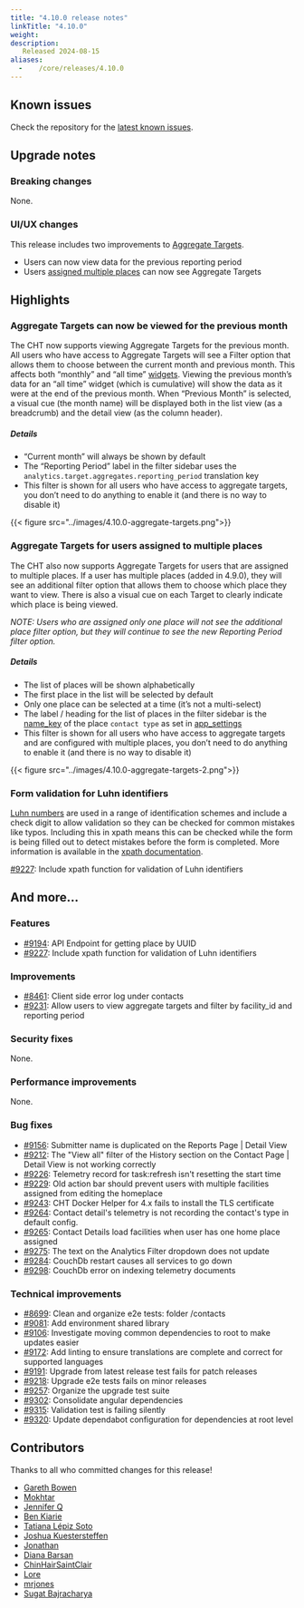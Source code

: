 ```yaml
---
title: "4.10.0 release notes"
linkTitle: "4.10.0"
weight:
description:
   Released 2024-08-15
aliases:
  -    /core/releases/4.10.0
---
```


## Known issues

Check the repository for the [latest known issues](https://github.com/medic/cht-core/issues?q=is%3Aissue+label%3A%22Affects%3A+4.10.0%22).

## Upgrade notes

### Breaking changes

None.

### UI/UX changes

This release includes two improvements to [Aggregate Targets](https://docs.communityhealthtoolkit.org/apps/features/supervision/#chw-aggregate-targets).

- Users can now view data for the previous reporting period
- Users [assigned multiple places](https://docs.communityhealthtoolkit.org/releases/4.9.0/#uiux-changes) can now see Aggregate Targets


## Highlights

### Aggregate Targets can now be viewed for the previous month
The CHT now supports viewing Aggregate Targets for the previous month. All users who have access to Aggregate Targets will see a Filter option that allows them to choose between the current month and previous month. This affects both “monthly” and “all time” [widgets](https://docs.communityhealthtoolkit.org/apps/features/targets/#types-of-widgets). Viewing the previous month’s data for an “all time” widget (which is cumulative) will show the data as it were at the end of the previous month. When “Previous Month” is selected, a visual cue (the month name) will be displayed both in the list view (as a breadcrumb) and the detail view (as the column header).

##### Details
- “Current month” will always be shown by default
- The “Reporting Period” label in the filter sidebar uses the  `analytics.target.aggregates.reporting_period` translation key
- This filter is shown for all users who have access to aggregate targets, you don’t need to do anything to enable it (and there is no way to disable it)

{{< figure src="../images/4.10.0-aggregate-targets.png">}}

### Aggregate Targets for users assigned to multiple places
The CHT also now supports Aggregate Targets for users that are assigned to multiple places. If a user has multiple places (added in 4.9.0), they will see an additional filter option that allows them to choose which place they want to view. There is also a visual cue on each Target to clearly indicate which place is being viewed.

_NOTE: Users who are assigned only one place will not see the additional place filter option, but they will continue to see the new Reporting Period filter option._

##### Details
- The list of places will be shown alphabetically
- The first place in the list will be selected by default
- Only one place can be selected at a time (it’s not a multi-select)
- The label / heading for the list of places in the filter sidebar is the [name_key](https://docs.communityhealthtoolkit.org/apps/reference/app-settings/hierarchy/#app_settingsjson-contact_types) of the place `contact type` as set in [app_settings](https://docs.communityhealthtoolkit.org/apps/reference/app-settings/)
- This filter is shown for all users who have access to aggregate targets and are configured with multiple places, you don’t need to do anything to enable it (and there is no way to disable it)

{{< figure src="../images/4.10.0-aggregate-targets-2.png">}}

### Form validation for Luhn identifiers

[Luhn numbers](https://en.wikipedia.org/wiki/Luhn_algorithm) are used in a range of identification schemes and include a check digit to allow validation so they can be checked for common mistakes like typos. Including this in xpath means this can be checked while the form is being filled out to detect mistakes before the form is completed. More information is available in the [xpath documentation](https://docs.communityhealthtoolkit.org/apps/reference/forms/app/#chtvalidate-luhn).

[#9227](https://github.com/medic/cht-core/issues/9227): Include xpath function for validation of Luhn identifiers

## And more...

### Features

- [#9194](https://github.com/medic/cht-core/issues/9194): API Endpoint for getting place by UUID
- [#9227](https://github.com/medic/cht-core/issues/9227): Include xpath function for validation of Luhn identifiers

### Improvements

- [#8461](https://github.com/medic/cht-core/issues/8461): Client side error log under contacts
- [#9231](https://github.com/medic/cht-core/issues/9231): Allow users to view aggregate targets and filter by facility_id and reporting period

### Security fixes

None.

### Performance improvements

None.

### Bug fixes

- [#9156](https://github.com/medic/cht-core/issues/9156): Submitter name is duplicated on the Reports Page | Detail View
- [#9212](https://github.com/medic/cht-core/issues/9212): The "View all" filter of the History section on the Contact Page | Detail View is not working correctly
- [#9226](https://github.com/medic/cht-core/issues/9226): Telemetry record for task:refresh isn't resetting the start time
- [#9229](https://github.com/medic/cht-core/issues/9229): Old action bar should prevent users with multiple facilities assigned from editing the homeplace
- [#9243](https://github.com/medic/cht-core/issues/9243): CHT Docker Helper for 4.x fails to install the TLS certificate
- [#9264](https://github.com/medic/cht-core/issues/9264): Contact detail's telemetry is not recording the contact's type in default config.
- [#9265](https://github.com/medic/cht-core/issues/9265): Contact Details load facilities when user has one home place assigned
- [#9275](https://github.com/medic/cht-core/issues/9275): The text on the Analytics Filter dropdown does not update
- [#9284](https://github.com/medic/cht-core/issues/9284): CouchDb restart causes all services to go down
- [#9298](https://github.com/medic/cht-core/issues/9298): CouchDb error on indexing telemetry documents

### Technical improvements

- [#8699](https://github.com/medic/cht-core/issues/8699): Clean and organize e2e tests: folder /contacts
- [#9081](https://github.com/medic/cht-core/issues/9081): Add environment shared library
- [#9106](https://github.com/medic/cht-core/issues/9106): Investigate moving common dependencies to root to make updates easier
- [#9172](https://github.com/medic/cht-core/issues/9172): Add linting to ensure translations are complete and correct for supported languages
- [#9191](https://github.com/medic/cht-core/issues/9191): Upgrade from latest release test fails for patch releases
- [#9218](https://github.com/medic/cht-core/issues/9218): Upgrade e2e tests fails on minor releases
- [#9257](https://github.com/medic/cht-core/issues/9257): Organize the upgrade test suite
- [#9302](https://github.com/medic/cht-core/issues/9302): Consolidate angular dependencies
- [#9315](https://github.com/medic/cht-core/issues/9315): Validation test is failing silently
- [#9320](https://github.com/medic/cht-core/issues/9320): Update dependabot configuration for dependencies at root level



## Contributors

Thanks to all who committed changes for this release!

- [Gareth Bowen](https://github.com/garethbowen)
- [Mokhtar](https://github.com/m5r)
- [Jennifer Q](https://github.com/latin-panda)
- [Ben Kiarie](https://github.com/Benmuiruri)
- [Tatiana Lépiz Soto](https://github.com/tatilepizs)
- [Joshua Kuestersteffen](https://github.com/jkuester)
- [Jonathan](https://github.com/jonathanbataire)
- [Diana Barsan](https://github.com/dianabarsan)
- [ChinHairSaintClair](https://github.com/ChinHairSaintClair)
- [Lore](https://github.com/lorerod)
- [mrjones](https://github.com/mrjones-plip)
- [Sugat Bajracharya](https://github.com/sugat009)

